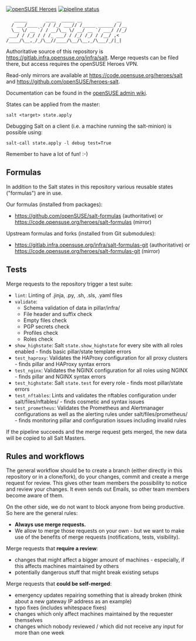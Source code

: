 [![openSUSE Heroes](https://img.shields.io/badge/openSUSE-Heroes-brightgreen.svg?logo=data%3Aimage%2Fpng%3Bbase64%2CiVBORw0KGgoAAAANSUhEUgAAABAAAAAQCAMAAAAoLQ9TAAAAk1BMVEUAAABmmQCR0AdmmQB7tAOR0Ad0qwKR0AdmmQB7tAOGwgWR0AeR0AdmmQB0qwKR0AdmmQBmmQBwpgF2rQJ7tAOR0AdvpQF5sQOR0AdyqQKIxQWR0Ad1rQKR0Ad0qwJ3rwKJxgWR0Ad5sgN9tgN%2BuASR0Ad%2FugSLyAaR0Ad7tAN%2BtwOAuwSGwgWIxQWLyQaOzAaR0Ac0QkqCAAAAKXRSTlMADw8fHx8vLz8%2FPz9PX19fb39%2Ff39%2Fj4%2BPn5%2Bfr6%2B%2Fv7%2B%2Fz8%2Ff3%2B%2Fv7%2FtiEuIAAACOSURBVBgZbcHbFkJAAAXQQ8kUJRXRGKHblKHz%2F19XLq3Vg70xSUaejX%2F8uknfRs%2BW%2FJEuAEdzYLL4Sh%2BQHLSLSK0uGuDo5PGp5gzAUbIkC4cK7LwbajfNhSTB3qZqdRKVpMGDHeWsz7UxdS5w4ED5lhCzoIBVcaTLUps9YMX3hj3zSgU6lgh32THcCkz5AIT0Glg8M2spAAAAAElFTkSuQmCC)](https://en.opensuse.org/openSUSE:Heroes) [![pipeline status](https://gitlab.infra.opensuse.org/infra/salt/badges/production/pipeline.svg)](https://gitlab.infra.opensuse.org/infra/salt/commits/production)

```
   _____       ____  _____ __             __
  / ___/____ _/ / /_/ ___// /_____ ______/ /__
  \__ \/ __ `/ / __/\__ \/ __/ __ `/ ___/ //_/
 ___/ / /_/ / / /_ ___/ / /_/ /_/ / /__/ ,<
/____/\__,_/_/\__//____/\__/\__,_/\___/_/|_|
```

Authoritative source of this repository is https://gitlab.infra.opensuse.org/infra/salt. Merge requests can be filed there, but access requires the openSUSE Heroes VPN.

Read-only mirrors are available at https://code.opensuse.org/heroes/salt and https://github.com/openSUSE/heroes-salt.

Documentation can be found in the [openSUSE admin wiki](https://progress.opensuse.org/projects/opensuse-admin-wiki/wiki).

States can be applied from the master:

`salt <target> state.apply`

Debugging Salt on a client (i.e. a machine running the salt-minion) is possible using:

`salt-call state.apply -l debug test=True`

Remember to have a lot of fun! :-)

Formulas
-------------------

In addition to the Salt states in this repository various reusable states ("formulas") are in use.

Our formulas (installed from packages):
- https://github.com/openSUSE/salt-formulas (authoritative) or https://code.opensuse.org/heroes/salt-formulas (mirror)

Upstream formulas and forks (installed from Git submodules):
- https://gitlab.infra.opensuse.org/infra/salt-formulas-git (authoritative) or https://code.opensuse.org/heroes/salt-formulas-git (mirror)

Tests
-------------------

Merge requests to the repository trigger a test suite:

- `lint`: Linting of .jinja, .py, .sh, .sls, .yaml files
- `validate`:
  - Schema validation of data in pillar/infra/
  - File header and suffix check
  - Empty files check
  - PGP secrets check
  - Profiles check
  - Roles check
- `show_highstate`: Salt `state.show_highstate` for every site
   with all roles enabled - finds basic pillar/state template errors
- `test_haproxy`: Validates the HAProxy configuration for all
  proxy clusters - finds pillar and HAProxy syntax errors
- `test_nginx`: Validates the NGINX configuration for all roles
  using NGINX - finds pillar and NGINX syntax errors
- `test_highstate`: Salt `state.test` for every role - finds most
  pillar/state errors
- `test_nftables`: Lints and validates the nftables configuration
  under salt/files/nftables/ - finds cosmetic and syntax issues
- `test_prometheus`: Validates the Prometheus and Alertmanager
  configurations as well as the alerting rules under
  salt/files/prometheus/ - finds monitoring pillar and configuration
  issues including invalid rules

If the pipeline succeeds and the merge request gets merged, the new
data will be copied to all Salt Masters.

Rules and workflows
-------------------

The general workflow should be to create a branch (either directly in this repository or in a clone/fork), do your changes, commit and create a merge request for review. This gives other team members the possibility to notice and review your changes. It even sends out Emails, so other team members become aware of them.

On the other side, we do not want to block anyone from being productive. So here are the general rules:

* **Always use merge requests.** 
* We allow to merge those requests on your own - but we want to make use of the benefits of merge requests (notifications, tests, visibility).


Merge requests that **require a review**:

* changes that might affect a bigger amount of machines - especially, if this affects machines maintained by others
* potentially dangerous stuff that might break existing setups

Merge requests that **could be self-merged**:

* emergency updates repairing something that is already broken (think about a new gateway IP address as an example)
* typo fixes (includes whitespace fixes)
* changes which only affect machines maintained by the requester themselves
* changes which nobody reviewed / which did not receive any input for more than one week

